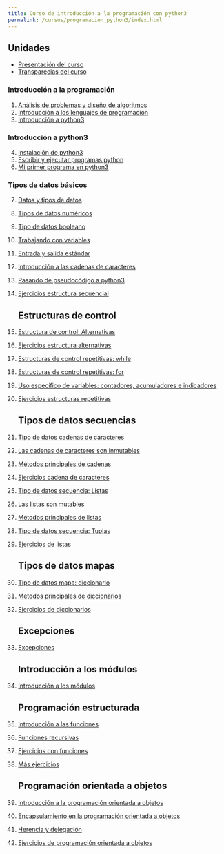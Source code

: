 ```yaml
---
title: Curso de introducción a la programación con python3
permalink: /cursos/programacion_python3/index.html
---
```


<!--![pseint](img/pseint.png)

Un algoritmo es un conjunto de acciones que especifican la secuencia de operaciones realizar, en orden, para resolver un problema. El pseudocódigo, nos permite una aproximación del algoritmo al lenguaje natural y por tanto un a redacción rápida del mismo. En este curso se presenta los fundamentos para analizar problemas y resolverlos a través de pseudocódigo.

Los siguientes contenidos forman parte de un curso que he impartido para [OpenWebinars](https://openwebinars.net/cursos/introduccion-programacion/) en mayo de 2018.

Puedes obtener todo el contenido del curso en el repositorio [GitHub](https://github.com/josedom24/curso_programacion).
Todas las observaciones, mejoras y sugerencias son bienvenidas.-->

## Unidades


* [Presentación del curso](presentacion.pdf)
* [Transparecias del curso](curso_programacion_python3.pdf)

### Introducción a la programación

1. [Análisis de problemas y diseño de algoritmos](curso/u1)
2. [Introducción a los lenguajes de programación](curso/u2)
3. [Introducción a python3](curso/u3)

### Introducción a python3

4. [Instalación de python3](curso/u4)
5. [Escribir y ejecutar programas python](curso/u5)
6. [Mi primer programa en python3](curso/u6)

### Tipos de datos básicos

7. [Datos y tipos de datos](curso/u7)
8. [Tipos de datos numéricos](curso/u8)
9. [Tipo de datos booleano](curso/u9)
10. [Trabajando con variables](curso/u10)
11. [Entrada y salida estándar](curso/u11)
12. [Introducción a las cadenas de caracteres](curso/u12)
13. [Pasando de pseudocódigo a python3](curso/u13)
14. [Ejercicios estructura secuencial](curso/u14)

    ## Estructuras de control

15. [Estructura de control: Alternativas](curso/u15)
16. [Ejercicios estructura alternativas](curso/u16)
17. [Estructuras de control repetitivas: while](curso/u17)
18. [Estructuras de control repetitivas: for](curso/u18)
19. [Uso específico de variables: contadores, acumuladores e indicadores](curso/u19)
20. [Ejercicios estructuras repetitivas](curso/u20)

    ## Tipos de datos secuencias

21. [Tipo de datos cadenas de caracteres](curso/u21)
22. [Las cadenas de caracteres son inmutables](curso/u22)
23. [Métodos principales de cadenas](curso/u23)
24. [Ejercicios cadena de caracteres](curso/u24)
25. [Tipo de datos secuencia: Listas](curso/u25)
26. [Las listas son mutables](curso/u26)
27. [Métodos principales de listas](curso/u27)
28. [Tipo de datos secuencia: Tuplas](curso/u28)
29. [Ejercicios de listas](curso/u29)

    ## Tipos de datos mapas

30. [Tipo de datos mapa: diccionario](curso/u30)
31. [Métodos principales de diccionarios](curso/u31)
32. [Ejercicios de diccionarios](curso/u32)

    ## Excepciones

33. [Excepciones](curso/u33)

    ## Introducción a los módulos

34. [Introducción a los módulos](curso/u34)

    ## Programación estructurada

35. [Introducción a las funciones](curso/u35)
36. [Funciones recursivas](curso/u36)
37. [Ejercicios con funciones](curso/u37)
38. [Más ejercicios](curso/u38)

    ## Programación orientada a objetos

39. [Introducción a la programación orientada a objetos](curso/u39)
40. [Encapsulamiento en la programación orientada a objetos](curso/u40)
41. [Herencia y delegación](curso/u41)
42. [Ejercicios de programación orientada a objetos](curso/u42)

